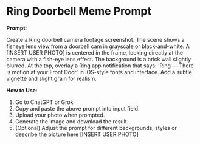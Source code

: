 # Ring Doorbell Meme Prompt
**Prompt**: 

Create a Ring doorbell camera footage screenshot. The scene shows a fisheye lens view from a doorbell cam in grayscale or black-and-white. A [INSERT USER PHOTO] is centered in the frame, looking directly at the camera with a fish-eye lens effect. The background is a brick wall slightly blurred. At the top, overlay a Ring app notification that says: 'Ring — There is motion at your Front Door' in iOS-style fonts and interface. Add a subtle vignette and slight grain for realism.

**How to Use**:
1. Go to ChatGPT or Grok
2. Copy and paste the above prompt into input field.
3. Upload your photo when prompted.
4. Generate the image and download the result.
5. (Optional) Adjust the prompt for different backgrounds, styles or describe the picture here [INSERT USER PHOTO]
